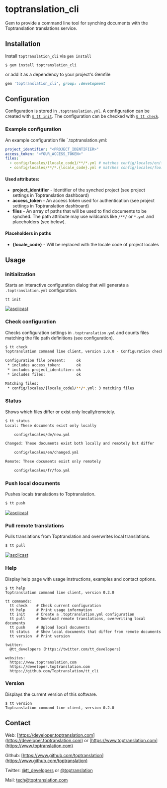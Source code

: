 # toptranslation_cli
Gem to provide a command line tool for synching documents with the Toptranslation translations service.

## Installation

Install `toptranslation_cli` via `gem install`

```
$ gem install toptranslation_cli
```

or add it as a dependency to your project's Gemfile

```ruby
gem 'toptranslation_cli', group: :development
```

## Configuration

Configuration is stored in `.toptranslation.yml`. A configuration can be created with [`$ tt init`](#initialization). The configuration can be checked with [`$ tt check`](#check-configuration).

### Example configuration

An example configuration file `.toptranslation.yml:

```yaml
project_identifier: "<PROJECT_IDENTIFIER>"
access_token: "<YOUR_ACCESS_TOKEN>"
files:
  - config/locales/{locale_code}/**/*.yml # matches config/locales/en/foo.yml
  - config/locales/**/*.{locale_code}.yml # matches config/locales/foo.en.yml
```

#### Used attributes:
+ **project_identifier** - Identifier of the synched project (see project settings in Toptranslation dashboard)
+ **access_token** - An access token used for authentication (see project settings in Toptranslation dashboard)
+ **files** - An array of paths that will be used to find documents to be synched. The path attribute may use wildcards like `/**/` or `*.yml` and placeholders (see below).

#### Placeholders in paths

+ **{locale_code}** - Will be replaced with the locale code of project locales

## Usage

### Initialization

Starts an interactive configuration dialog that will generate a `.toptranslation.yml` configuration.

```
tt init
```

[![asciicast](https://asciinema.org/a/3wFSWXz5Z7YCDQB1necBXsSoc.png)](https://asciinema.org/a/3wFSWXz5Z7YCDQB1necBXsSoc)

### Check configuration

Checks configuration settings in `.toptranslation.yml` and counts files matching the file path definitions (see configuration).

```bash
$ tt check
Toptranslation command line client, version 1.0.0 - Configuration check

Configuration file present:     ok
 * includes access_token:       ok
 * includes project_identifier: ok
 * includes files:              ok

Matching files:
 * config/locales/{locale_code}/**/*.yml: 3 matching files
```

### Status

Shows which files differ or exist only locally/remotely.

```bash
$ tt status
Local: These documents exist only locally

	config/locales/de/new.yml

Changed: These documents exist both locally and remotely but differ

	config/locales/en/changed.yml

Remote: These documents exist only remotely

	config/locales/fr/foo.yml
```

### Push local documents

Pushes locals translations to Toptranslation.

```bash
$ tt push
```

[![asciicast](https://asciinema.org/a/3HT7WtvkQG3Zs3XO3orBeOdb3.svg)](https://asciinema.org/a/3HT7WtvkQG3Zs3XO3orBeOdb3)

### Pull remote translations

Pulls translations from Toptranslation and overwrites local translations.

```bash
$ tt pull
```

[![asciicast](https://asciinema.org/a/MrW1FGaAgljvWO3r9V6mCa3Pi.svg)](https://asciinema.org/a/MrW1FGaAgljvWO3r9V6mCa3Pi)

### Help

Display help page with usage instructions, examples and contact options.

```
$ tt help
Toptranslation command line client, version 0.2.0

tt commands:
  tt check    # Check current configuration
  tt help     # Print usage information
  tt init     # Create a .toptranslation.yml configuration
  tt pull     # Download remote translations, overwriting local documents
  tt push     # Upload local documents
  tt status   # Show local documents that differ from remote documents
  tt version  # Print version

twitter:
  @tt_developers (https://twitter.com/tt_developers)

websites:
  https://www.toptranslation.com
  https://developer.toptranslation.com
  https://github.com/Toptranslation/tt_cli
```

### Version

Displays the current version of this software.

```
$ tt version
Toptranslation command line client, version 0.2.0
```

## Contact
Web: [https://developer.toptranslation.com](https://developer.toptranslation.com) or
[https://www.toptranslation.com](https://www.toptranslation.com)

Github: [https://www.github.com/toptranslation](https://www.github.com/toptranslation)

Twitter: [@tt_developers](http://www.twitter.com/tt_developers) or [@toptranslation](http://www.twitter.com/toptranslation)

Mail: tech@toptranslation.com

